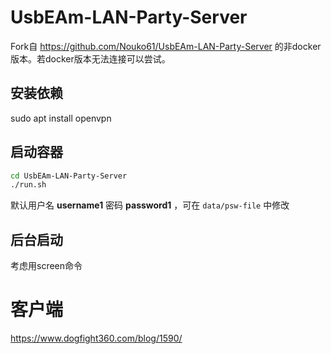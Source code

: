 # UsbEAm-LAN-Party-Server
Fork自 https://github.com/Nouko61/UsbEAm-LAN-Party-Server 的非docker版本。若docker版本无法连接可以尝试。

## 安装依赖
sudo apt install openvpn

## 启动容器

``` bash
cd UsbEAm-LAN-Party-Server
./run.sh
```

默认用户名 **username1** 密码 **password1** ，可在 ```data/psw-file``` 中修改

## 后台启动
考虑用screen命令

# 客户端
https://www.dogfight360.com/blog/1590/
